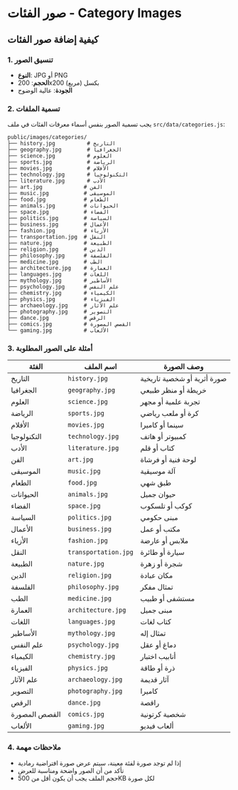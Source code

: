 # صور الفئات - Category Images

## كيفية إضافة صور الفئات

### 1. تنسيق الصور
- **النوع**: JPG أو PNG
- **الحجم**: 200x200 بكسل (مربع)
- **الجودة**: عالية الوضوح

### 2. تسمية الملفات
يجب تسمية الصور بنفس أسماء معرفات الفئات في ملف `src/data/categories.js`:

```
public/images/categories/
├── history.jpg          # التاريخ
├── geography.jpg        # الجغرافيا
├── science.jpg          # العلوم
├── sports.jpg           # الرياضة
├── movies.jpg           # الأفلام
├── technology.jpg       # التكنولوجيا
├── literature.jpg       # الأدب
├── art.jpg             # الفن
├── music.jpg           # الموسيقى
├── food.jpg            # الطعام
├── animals.jpg         # الحيوانات
├── space.jpg           # الفضاء
├── politics.jpg        # السياسة
├── business.jpg        # الأعمال
├── fashion.jpg         # الأزياء
├── transportation.jpg  # النقل
├── nature.jpg          # الطبيعة
├── religion.jpg        # الدين
├── philosophy.jpg      # الفلسفة
├── medicine.jpg        # الطب
├── architecture.jpg    # العمارة
├── languages.jpg       # اللغات
├── mythology.jpg       # الأساطير
├── psychology.jpg      # علم النفس
├── chemistry.jpg       # الكيمياء
├── physics.jpg         # الفيزياء
├── archaeology.jpg     # علم الآثار
├── photography.jpg     # التصوير
├── dance.jpg           # الرقص
├── comics.jpg          # القصص المصورة
└── gaming.jpg          # الألعاب
```

### 3. أمثلة على الصور المطلوبة

| الفئة | اسم الملف | وصف الصورة |
|-------|-----------|------------|
| التاريخ | `history.jpg` | صورة أثرية أو شخصية تاريخية |
| الجغرافيا | `geography.jpg` | خريطة أو منظر طبيعي |
| العلوم | `science.jpg` | تجربة علمية أو مجهر |
| الرياضة | `sports.jpg` | كرة أو ملعب رياضي |
| الأفلام | `movies.jpg` | سينما أو كاميرا |
| التكنولوجيا | `technology.jpg` | كمبيوتر أو هاتف |
| الأدب | `literature.jpg` | كتاب أو قلم |
| الفن | `art.jpg` | لوحة فنية أو فرشاة |
| الموسيقى | `music.jpg` | آلة موسيقية |
| الطعام | `food.jpg` | طبق شهي |
| الحيوانات | `animals.jpg` | حيوان جميل |
| الفضاء | `space.jpg` | كوكب أو تلسكوب |
| السياسة | `politics.jpg` | مبنى حكومي |
| الأعمال | `business.jpg` | مكتب أو عمل |
| الأزياء | `fashion.jpg` | ملابس أو عارضة |
| النقل | `transportation.jpg` | سيارة أو طائرة |
| الطبيعة | `nature.jpg` | شجرة أو زهرة |
| الدين | `religion.jpg` | مكان عبادة |
| الفلسفة | `philosophy.jpg` | تمثال مفكر |
| الطب | `medicine.jpg` | مستشفى أو طبيب |
| العمارة | `architecture.jpg` | مبنى جميل |
| اللغات | `languages.jpg` | كتاب لغات |
| الأساطير | `mythology.jpg` | تمثال إله |
| علم النفس | `psychology.jpg` | دماغ أو عقل |
| الكيمياء | `chemistry.jpg` | أنابيب اختبار |
| الفيزياء | `physics.jpg` | ذرة أو طاقة |
| علم الآثار | `archaeology.jpg` | آثار قديمة |
| التصوير | `photography.jpg` | كاميرا |
| الرقص | `dance.jpg` | راقصة |
| القصص المصورة | `comics.jpg` | شخصية كرتونية |
| الألعاب | `gaming.jpg` | ألعاب فيديو |

### 4. ملاحظات مهمة
- إذا لم توجد صورة لفئة معينة، سيتم عرض صورة افتراضية رمادية
- تأكد من أن الصور واضحة ومناسبة للعرض
- حجم الملف يجب أن يكون أقل من 500KB لكل صورة 